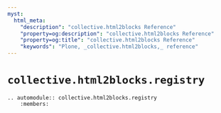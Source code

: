 ```yaml
---
myst:
  html_meta:
    "description": "collective.html2blocks Reference"
    "property=og:description": "collective.html2blocks Reference"
    "property=og:title": "collective.html2blocks Reference"
    "keywords": "Plone, _collective.html2blocks,_ reference"
---
```


# `collective.html2blocks.registry`

```{eval-rst}
.. automodule:: collective.html2blocks.registry
    :members:
```